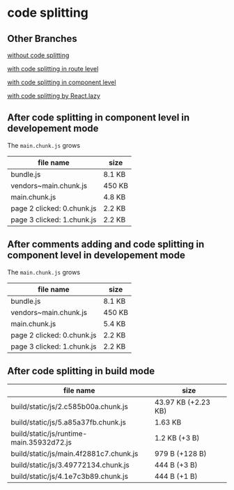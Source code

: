 # code splitting

## Other Branches

[without code splitting](https://github.com/yellowful/code-splitting)

[with code splitting in route level](https://github.com/yellowful/code-splitting/tree/route-level)

[with code splitting in component level](https://github.com/yellowful/code-splitting/tree/component-level)

[with code splitting by React.lazy](https://github.com/yellowful/code-splitting/tree/react-lazy)

## After code splitting in component level in developement mode

The `main.chunk.js` grows

| file name                  | size     |
|----------------------------|----------|
| bundle.js                  | 8.1 KB   |
| vendors~main.chunk.js      | 450 KB   |
| main.chunk.js              | 4.8 KB   |
| page 2 clicked: 0.chunk.js | 2.2 KB   |
| page 3 clicked: 1.chunk.js | 2.2 KB   |

## After comments adding and code splitting in component level in developement mode

The `main.chunk.js` grows

| file name                  | size     |
|----------------------------|----------|
| bundle.js                  | 8.1 KB   |
| vendors~main.chunk.js      | 450 KB   |
| main.chunk.js              | 5.4 KB   |
| page 2 clicked: 0.chunk.js | 2.2 KB   |
| page 3 clicked: 1.chunk.js | 2.2 KB   |

## After code splitting in build mode

| file name                                | size                |
|------------------------------------------|---------------------|
| build/static/js/2.c585b00a.chunk.js      | 43.97 KB (+2.23 KB) |
| build/static/js/5.a85a37fb.chunk.js      | 1.63 KB             |
| build/static/js/runtime-main.35932d72.js | 1.2 KB (+3 B)       |
| build/static/js/main.4f2881c7.chunk.js   | 979 B (+128 B)      |
| build/static/js/3.49772134.chunk.js      | 444 B (+3 B)        |
| build/static/js/4.1e7c3b89.chunk.js      | 444 B (+1 B)        |

